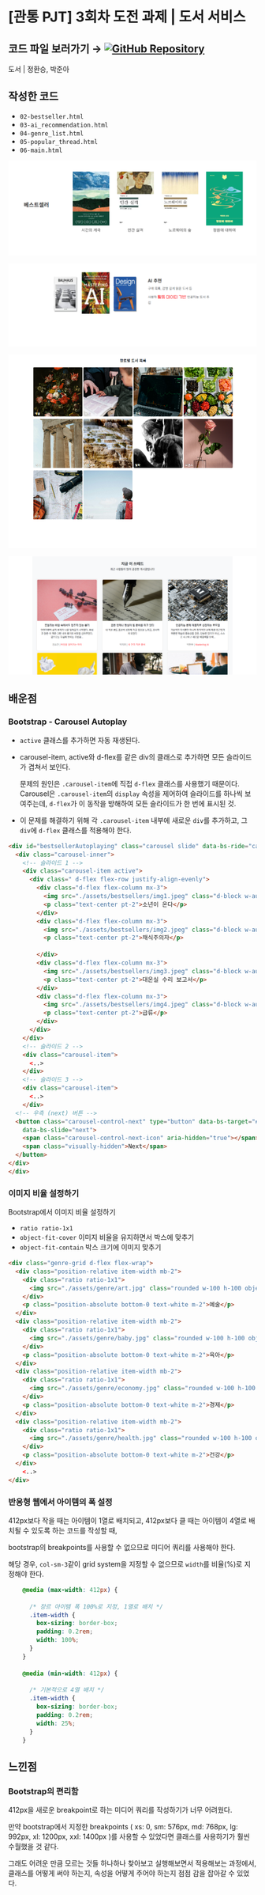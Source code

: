 # [관통 PJT] 3회차 도전 과제 | 도서 서비스

## 코드 파일 보러가기 → [![GitHub Repository](https://img.shields.io/badge/GitHub-ajjoona--git/pjt--03-yellow?style=flat&logo=github)](https://github.com/ajjoona-git/pjt-03.git)

<aside>

도서 | 정환승, 박준아

</aside>

## 작성한 코드

- `02-bestseller.html`
- `03-ai_recommendation.html`
- `04-genre_list.html`
- `05-popular_thread.html`
- `06-main.html`

![02-bestseller](../images/pjt-03_1.png)

![03-ai_recommendation](../images/pjt-03_2.png)

![04-genre_list](../images/pjt-03_3.png)

![05-popular_thread](../images/pjt-03_4.png)

## 배운점

### Bootstrap - Carousel Autoplay

- `active` 클래스를 추가하면 자동 재생된다.
- carousel-item, active와 d-flex를 같은 div의 클래스로 추가하면 모든 슬라이드가 겹쳐서 보인다.
    
    문제의 원인은 `.carousel-item`에 직접 `d-flex` 클래스를 사용했기 때문이다. Carousel은 `.carousel-item`의 `display` 속성을 제어하여 슬라이드를 하나씩 보여주는데, `d-flex`가 이 동작을 방해하여 모든 슬라이드가 한 번에 표시된 것.
    
- 이 문제를 해결하기 위해 각 `.carousel-item` 내부에 새로운 `div`를 추가하고, 그 `div`에 `d-flex` 클래스를 적용해야 한다.

```html
<div id="bestsellerAutoplaying" class="carousel slide" data-bs-ride="carousel">
  <div class="carousel-inner">
    <!-- 슬라이드 1 -->
    <div class="carousel-item active">
      <div class=" d-flex flex-row justify-align-evenly">
        <div class="d-flex flex-column mx-3">
          <img src="./assets/bestsellers/img1.jpeg" class="d-block w-auto" alt="book1">
          <p class="text-center pt-2">소년이 온다</p>
        </div>
        <div class="d-flex flex-column mx-3">
          <img src="./assets/bestsellers/img2.jpeg" class="d-block w-auto" alt="book2">
          <p class="text-center pt-2">채식주의자</p>

        </div>
        <div class="d-flex flex-column mx-3">
          <img src="./assets/bestsellers/img3.jpeg" class="d-block w-auto" alt="book3">
          <p class="text-center pt-2">대온실 수리 보고서</p>
        </div>
        <div class="d-flex flex-column mx-3">
          <img src="./assets/bestsellers/img4.jpeg" class="d-block w-auto" alt="book4">
          <p class="text-center pt-2">급류</p>
        </div>
      </div>
    </div>
    <!-- 슬라이드 2 -->
    <div class="carousel-item">
      <..>
    </div>
    <!-- 슬라이드 3 -->
    <div class="carousel-item">
      <..>
    </div>
  <!-- 우측 (next) 버튼 -->
  <button class="carousel-control-next" type="button" data-bs-target="#bestsellerAutoplaying"
    data-bs-slide="next">
    <span class="carousel-control-next-icon" aria-hidden="true"></span>
    <span class="visually-hidden">Next</span>
  </button>
</div>
</div>
```

### 이미지 비율 설정하기

Bootstrap에서 이미지 비율 설정하기

- `ratio ratio-1x1`
- `object-fit-cover` 이미지 비율을 유지하면서 박스에 맞추기
- `object-fit-contain` 박스 크기에 이미지 맞추기

```html
<div class="genre-grid d-flex flex-wrap">
  <div class="position-relative item-width mb-2">
    <div class="ratio ratio-1x1">
      <img src="./assets/genre/art.jpg" class="rounded w-100 h-100 object-fit-cover" alt="art">
    </div>
    <p class="position-absolute bottom-0 text-white m-2">예술</p>
  </div> 
  <div class="position-relative item-width mb-2">
    <div class="ratio ratio-1x1">
      <img src="./assets/genre/baby.jpg" class="rounded w-100 h-100 object-fit-cover" alt="baby">
    </div>
    <p class="position-absolute bottom-0 text-white m-2">육아</p>
  </div>
  <div class="position-relative item-width mb-2">
    <div class="ratio ratio-1x1">
      <img src="./assets/genre/economy.jpg" class="rounded w-100 h-100 object-fit-cover" alt="economy">
    </div>
    <p class="position-absolute bottom-0 text-white m-2">경제</p>
  </div>
  <div class="position-relative item-width mb-2">
    <div class="ratio ratio-1x1">
      <img src="./assets/genre/health.jpg" class="rounded w-100 h-100 object-fit-cover" alt="health">
    </div>
    <p class="position-absolute bottom-0 text-white m-2">건강</p>
  </div>
    <..>
</div>
```

### 반응형 웹에서 아이템의 폭 설정

412px보다 작을 때는 아이템이 1열로 배치되고, 
412px보다 클 때는 아이템이 4열로 배치될 수 있도록 하는 코드를 작성할 때,

bootstrap의 breakpoints를 사용할 수 없으므로 미디어 쿼리를 사용해야 한다.

해당 경우, `col-sm-3`같이 grid system을 지정할 수 없으므로 `width`를 비율(%)로 지정해야 한다. 

```css
    @media (max-width: 412px) {

      /* 장르 아이템 폭 100%로 지정, 1열로 배치 */
      .item-width {
        box-sizing: border-box;
        padding: 0.2rem;
        width: 100%;
      }
    }

    @media (min-width: 412px) {

      /* 기본적으로 4열 배치 */
      .item-width {
        box-sizing: border-box;
        padding: 0.2rem;
        width: 25%;
      }
    }
```

## 느낀점

### Bootstrap의 편리함

412px을 새로운 breakpoint로 하는 미디어 쿼리를 작성하기가 너무 어려웠다.

만약 bootstrap에서 지정한 breakpoints (  xs: 0,  sm: 576px,  md: 768px,  lg: 992px,  xl: 1200px,  xxl: 1400px )를 사용할 수 있었다면 클래스를 사용하기가 훨씬 수월했을 것 같다.

그래도 어려운 만큼 모르는 것들 하나하나 찾아보고 실행해보면서 적용해보는 과정에서, 클래스를 어떻게 써야 하는지, 속성을 어떻게 주어야 하는지 점점 감을 잡아갈 수 있었다.
